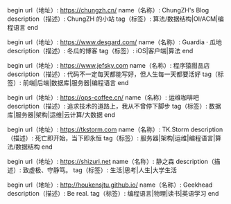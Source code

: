 begin
url（地址）: https://chungzh.cn/
name（名称）: ChungZH's Blog
description（描述）: ChungZH 的小站
tag（标签）: 算法/数据结构|OI/ACM|编程语言
end

begin
url（地址）: https://www.desgard.com/
name（名称）: Guardia · 瓜地
description（描述）: 冬瓜的博客
tag（标签）: iOS|客户端|算法
end

begin
url（地址）: https://www.jefsky.com
name（名称）: 程序猿甜品店
description（描述）: 代码不一定每天都能写好，但人生每一天都要活好
tag（标签）: 前端|后端|数据库|服务器|编程语言
end

begin
url（地址）: https://ops-coffee.cn/
name（名称）: 运维咖啡吧
description（描述）: 追求技术的道路上，我从不曾停下脚步
tag（标签）: 数据库|服务器|架构|运维|云计算/大数据
end

begin
url（地址）: https://tkstorm.com
name（名称）: TK.Storm
description（描述）: 死亡即开始，当下即永恒
tag（标签）: 服务器|架构|运维|编程语言|算法/数据结构
end

begin
url（地址）: https://shizuri.net
name（名称）:  静之森
description（描述）: 致虚极、守静笃。
tag（标签）: 生活|思考|人生|大学生活

begin
url（地址）: http://houkensjtu.github.io/
name（名称）:  Geekhead
description（描述）: Be real.
tag（标签）: 编程语言|物理|读书|英语学习
end
